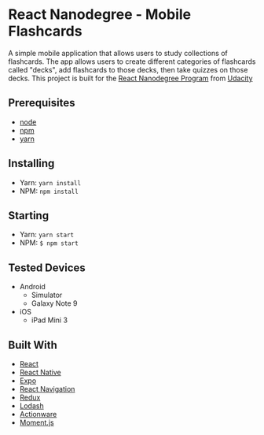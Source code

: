 # React Nanodegree - Mobile Flashcards

A simple mobile application that allows users to study collections of flashcards. The app allows users to create different categories of flashcards called "decks", add flashcards to those decks, then take quizzes on those decks. This project is built for the [React Nanodegree Program](https://www.udacity.com/course/react-nanodegree--nd019) from [Udacity](https://www.udacity.com/)

## Prerequisites

- [node](https://nodejs.org/en/)
- [npm](https://www.npmjs.com/)
- [yarn](https://yarnpkg.com/)

## Installing

- Yarn: `yarn install`
- NPM: `npm install`

## Starting

- Yarn: `yarn start`
- NPM: `$ npm start`

## Tested Devices

- Android
  - Simulator
  - Galaxy Note 9
- iOS
  - iPad Mini 3

## Built With

- [React](https://reactjs.org/)
- [React Native](https://facebook.github.io/react-native/)
- [Expo](https://expo.io/)
- [React Navigation](https://reactnavigation.org/en)
- [Redux](https://redux.js.org/)
- [Lodash](https://lodash.com)
- [Actionware](https://github.com/wellguimaraes/actionware)
- [Moment.js](https://momentjs.com)
